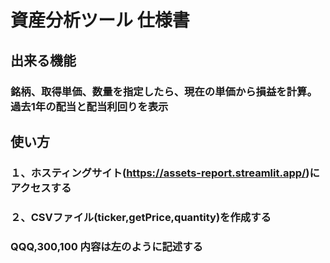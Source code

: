 # 資産分析ツール 仕様書

## 出来る機能

### 銘柄、取得単価、数量を指定したら、現在の単価から損益を計算。過去1年の配当と配当利回りを表示

## 使い方

### １、ホスティングサイト(<https://assets-report.streamlit.app/>)にアクセスする

### ２、CSVファイル(ticker,getPrice,quantity)を作成する

### QQQ,300,100 内容は左のように記述する

